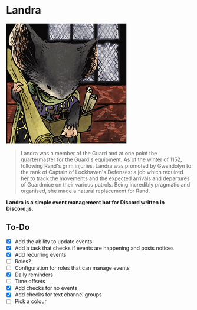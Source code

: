 # Landra
![](landra.png)

> Landra was a member of the Guard and at one point the quartermaster for the Guard's equipment. As of the winter of 1152, following Rand's grim injuries, Landra was promoted by Gwendolyn to the rank of Captain of Lockhaven's Defenses: a job which required her to track the movements and the expected arrivals and departures of Guardmice on their various patrols. Being incredibly pragmatic and organised, she made a natural replacement for Rand.

**Landra is a simple event management bot for Discord written in Discord.js.**

## To-Do
- [x] Add the ability to update events
- [x] Add a task that checks if events are happening and posts notices
- [x] Add recurring events
- [ ] Roles?
- [ ] Configuration for roles that can manage events
- [x] Daily reminders
- [ ] Time offsets
- [x] Add checks for no events
- [x] Add checks for text channel groups
- [ ] Pick a colour
